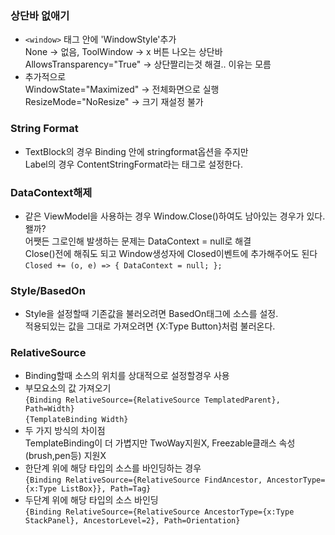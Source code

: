 ### 상단바 없애기
- `<window>` 태그 안에 'WindowStyle'추가  
None -> 없음, ToolWindow -> x 버튼 나오는 상단바  
AllowsTransparency="True" -> 상단짤리는것 해결.. 이유는 모름
- 추가적으로  
WindowState="Maximized" -> 전체화면으로 실행  
ResizeMode="NoResize" -> 크기 재설정 불가
### String Format
- TextBlock의 경우 Binding 안에 stringformat옵션을 주지만  
 Label의 경우 ContentStringFormat라는 태그로 설정한다.
 ### DataContext해제
 - 같은 ViewModel을 사용하는 경우 Window.Close()하여도 남아있는 경우가 있다.
  왤까?  
  어쨋든 그로인해 발생하는 문제는 DataContext = null로 해결  
  Close()전에 해줘도 되고 Window생성자에 Closed이벤트에 추가해주어도 된다  
`Closed += (o, e) => { DataContext = null; };`
### Style/BasedOn
- Style을 설정할때 기존값을 불러오려면 BasedOn태그에 소스를 설정.  
  적용되있는 값을 그대로 가져오려면 {X:Type Button}처럼 불러온다.
###  RelativeSource
- Binding할때 소스의 위치를 상대적으로 설정할경우 사용  
- 부모요소의 값 가져오기  
`{Binding RelativeSource={RelativeSource TemplatedParent}, Path=Width}`  
`{TemplateBinding Width}`  
- 두 가지 방식의 차이점  
TemplateBinding이 더 가볍지만 TwoWay지원X, Freezable클래스 속성(brush,pen등) 지원X  
- 한단계 위에 해당 타입의 소스를 바인딩하는 경우  
`{Binding RelativeSource={RelativeSource FindAncestor, AncestorType={x:Type ListBox}}, Path=Tag}`  
- 두단계 위에 해당 타입의 소스 바인딩  
`{Binding RelativeSource={RelativeSource AncestorType={x:Type StackPanel}, AncestorLevel=2}, Path=Orientation}`
  
  
